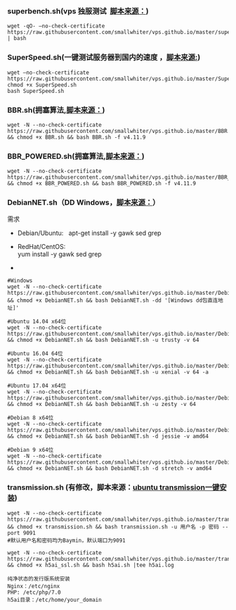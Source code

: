 ### superbench.sh(vps 独服测试  [脚本来源：](https://www.oldking.net/350.html))

```
wget -qO- –no-check-certificate https://raw.githubusercontent.com/smallwhiter/vps.github.io/master/superbench.sh | bash
```



### SuperSpeed.sh(一键测试服务器到国内的速度 ，[脚本来源:](https://www.oldking.net/305.html))

```
wget –no-check-certificate https://raw.githubusercontent.com/smallwhiter/vps.github.io/master/SuperSpeed.sh 
chmod +x SuperSpeed.sh
bash SuperSpeed.sh
```



### BBR.sh(拥塞算法,[脚本来源：](https://moeclub.org/2017/06/06/249/))

```
wget -N --no-check-certificate https://raw.githubusercontent.com/smallwhiter/vps.github.io/master/BBR.sh && chmod +x BBR.sh && bash BBR.sh -f v4.11.9
```



### BBR_POWERED.sh(拥塞算法,[脚本来源：](https://moeclub.org/2017/06/24/278/))

```
wget -N --no-check-certificate https://raw.githubusercontent.com/smallwhiter/vps.github.io/master/BBR_POWERED.sh && chmod +x BBR_POWERED.sh && bash BBR_POWERED.sh -f v4.11.9
```

### DebianNET.sh（DD Windows，[脚本来源：](https://moeclub.org/2017/11/19/483/)）
需求
- Debian/Ubuntu:  
apt-get install -y gawk sed grep
 
- RedHat/CentOS:  
yum install -y gawk sed grep

-
```
#Windows
wget -N --no-check-certificate https://raw.githubusercontent.com/smallwhiter/vps.github.io/master/DebianNET.sh && chmod +x DebianNET.sh && bash DebianNET.sh -dd '[Windows dd包直连地址]'

#Ubuntu 14.04 x64位
wget -N --no-check-certificate https://raw.githubusercontent.com/smallwhiter/vps.github.io/master/DebianNET.sh && chmod +x DebianNET.sh && bash DebianNET.sh -u trusty -v 64

#Ubuntu 16.04 64位
wget -N --no-check-certificate https://raw.githubusercontent.com/smallwhiter/vps.github.io/master/DebianNET.sh && chmod +x DebianNET.sh && bash DebianNET.sh -u xenial -v 64 -a

#Ubuntu 17.04 x64位
wget -N --no-check-certificate https://raw.githubusercontent.com/smallwhiter/vps.github.io/master/DebianNET.sh && chmod +x DebianNET.sh && bash DebianNET.sh -u zesty -v 64

#Debian 8 x64位
wget -N --no-check-certificate https://raw.githubusercontent.com/smallwhiter/vps.github.io/master/DebianNET.sh && chmod +x DebianNET.sh && bash DebianNET.sh -d jessie -v amd64

#Debian 9 x64位
wget -N --no-check-certificate https://raw.githubusercontent.com/smallwhiter/vps.github.io/master/DebianNET.sh && chmod +x DebianNET.sh && bash DebianNET.sh -d stretch -v amd64
```



### transmission.sh (有修改，脚本来源：[ubuntu transmission一键安装](http://xiaofd.win/ubuntu-transmission-onekey-with-transmission-cli-and-rss.html))
```
wget -N --no-check-certificate https://raw.githubusercontent.com/smallwhiter/vps.github.io/master/transmission.sh && chmod +x transmission.sh && bash transmission.sh -u 用户名 -p 密码 --port 9091
#默认用户名和密码均为Baymin，默认端口为9091
```
```
wget -N --no-check-certificate https://raw.githubusercontent.com/smallwhiter/vps.github.io/master/transmission.sh && chmod +x h5ai_ssl.sh && bash h5ai.sh |tee h5ai.log

纯净状态的发行版系统安装  
Nginx：/etc/nginx  
PHP: /etc/php/7.0  
h5ai目录：/etc/home/your_domain  

```

